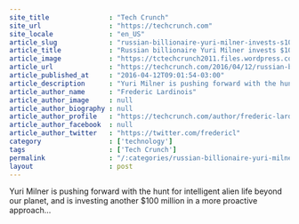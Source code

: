 ```yaml
---
site_title               : "Tech Crunch"
site_url                 : "https://techcrunch.com"
site_locale              : "en_US"
article_slug             : "russian-billionaire-yuri-milner-invests-s100m-to-send-a-fleet-of-spacecraft-to-alpha-centauri"
article_title            : "Russian billionaire Yuri Milner invests $100m to send a fleet of spacecraft to Alpha Centauri"
article_image            : "https://tctechcrunch2011.files.wordpress.com/2016/04/30dor_hubble_3939.jpg?w=764&h=400&crop=1"
article_url              : "https://techcrunch.com/2016/04/12/russian-billionaire-yuri-milner-invests-100m-to-send-a-fleet-of-spacecraft-to-alpha-centauri/"
article_published_at     : "2016-04-12T09:01:54-03:00"
article_description      : "Yuri Milner is pushing forward with the hunt for intelligent alien life beyond our planet, and is investing another $100 million in a more proactive approach..."
article_author_name      : "Frederic Lardinois"
article_author_image     : null
article_author_biography : null
article_author_profile   : "https://techcrunch.com/author/frederic-lardinois/"
article_author_facebook  : null
article_author_twitter   : "https://twitter.com/fredericl"
category                 : ['technology']
tags                     : ['Tech Crunch']
permalink                : "/:categories/russian-billionaire-yuri-milner-invests-s100m-to-send-a-fleet-of-spacecraft-to-alpha-centauri/"
layout                   : post
---
```


Yuri Milner is pushing forward with the hunt for intelligent alien life beyond our planet, and is investing another $100 million in a more proactive approach...

